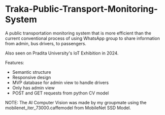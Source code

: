 # Traka-Public-Transport-Monitoring-System
A public transportation monitoring system that is more efficient than the current conventional process of using WhatsApp group to share information from admin, bus drivers, to passengers. 

Also seen on Pradita University's IoT Exhibition in 2024.

Features:
- Semantic structure
- Responsive design
- MVP database for admin view to handle drivers
- Only has admin view
- POST and GET requests from python CV model

NOTE: The AI Computer Vision was made by my groupmate using the mobilenet_iter_73000.caffemodel from MobileNet SSD Model.
